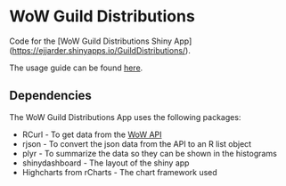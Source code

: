 # WoW Guild Distributions
Code for the [WoW Guild Distributions Shiny App]
(https://ejjarder.shinyapps.io/GuildDistributions/).

The usage guide can be found [here](http://ejjarder.github.io/guild.distributions).

## Dependencies

The WoW Guild Distributions App uses the following packages:

* RCurl - To get data from the
[WoW API](http://blizzard.github.io/api-wow-docs/)
* rjson - To convert the json data from the API to an R list object
* plyr - To summarize the data so they can be shown in the histograms
* shinydashboard - The layout of the shiny app
* Highcharts from rCharts - The chart framework used